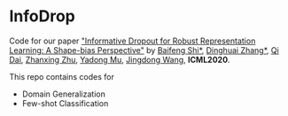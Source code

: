# InfoDrop
Code for our paper ["Informative Dropout for Robust Representation Learning: A Shape-bias Perspective"](https://arxiv.org/abs/2008.04254) by [Baifeng Shi*](https://bfshi.github.io), [Dinghuai Zhang*](https://zdhnarsil.github.io/), [Qi Dai](https://scholar.google.com/citations?hl=en&user=NSJY12IAAAAJ), [Zhanxing Zhu](https://sites.google.com/view/zhanxingzhu/), [Yadong Mu](http://www.muyadong.com/index.html),
[Jingdong Wang](https://jingdongwang2017.github.io/), **ICML2020**.

This repo contains codes for 
+ Domain Generalization
+ Few-shot Classification
